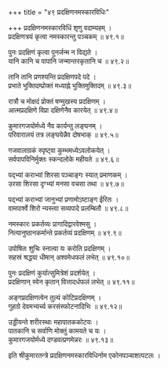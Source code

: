+++
title = "४९ प्रदक्षिणनमस्कारविधिः"

+++
प्रदक्षिणनमस्कारविधिं श‍ृणु वदाम्यहम् ।  
प्रदक्षिणत्रयं कृत्वा नमस्कारन्तु पञ्चकम् ॥ ४९.१॥  

पुनः प्रदक्षिणं कृत्वा पुनर्जन्म न विद्यते ।  
यानि कानि च पापानि जन्मान्तरकृतानि च ॥ ४९.२॥  

तानि तानि प्रणश्यन्ति प्रदक्षिणपदे पदे ।  
प्रभाते भुक्तिदम्प्रोक्तं मध्याह्ने भुक्तिमुक्तिदम् ॥ ४९.३॥  

रात्रौ च मोक्षदं प्रोक्तं षण्मुखस्य प्रदक्षिणम् ।  
आत्मप्रदक्षिणे विप्रा दक्षिणेनैव कारयेत् ॥ ४९.४॥  

कुमारगजयोर्मध्ये नैव कार्यन्तु लङ्घनम् ।  
परिवारालयं तत्र लङ्घयेन्नैव दोषभाक् ॥ ४९.५॥  

गजवालाग्रकं स्पृष्ट्वा कुम्भमध्येऽवलोकयेत् ।  
सर्वपापविनिर्मुक्तः स्कन्दलोके महीयते ॥ ४९.६॥  

पद्भ्यां कराभ्यां शिरसा पञ्चाङ्गः स्यात् प्रमाणकम् ।  
उरसा शिरसा दृग्भ्यां मनसा वचसा तथा ॥ ४९.७॥  

पद्भ्यां कराभ्यां जानुभ्यां प्रणामोऽष्टाङ्ग ईरितः ।  
वामपार्श्वे शिरो न्यस्त्वा सव्यपादे प्रलम्बितौ ॥ ४९.८॥  

नमस्कारः प्रकर्तव्यः प्रागादिद्वारवेश्मसु ।  
नित्यानुष्ठानकर्मान्ते प्रकर्तव्यं प्रदक्षिणम् ॥ ४९.९॥  

उपोषितः शुचिः स्नात्वा यः करोति प्रदक्षिणम् ।  
सहस्रं श्रद्धया धीमान् अश्वमेधफलं लभेत् ॥ ४९.१०॥  

पुनः प्रदक्षिणं कुर्यात्सुमित्रेशं प्रदर्शयेत् ।  
प्रदक्षिणान् स्वेन कृतान् वित्तादर्धफलं लभेत् ॥ ४९.११॥  

अङ्गप्रदक्षिणत्वेन तुल्यं कोटिप्रदक्षिणम् ।  
गुहाग्रे देवमभ्यर्च्य करसंस्फोटनादिभिः ॥ ४९.१२॥  

उड्डीयन्ते शरीरस्थाः महापातककोटयः ।  
पातकानि च सर्वाणि मोक्तुं कामयते च यः ।  
कुमारगजयोर्मध्ये दण्डवत्प्रणमेन्नरः ॥ ४९.१३॥  

इति श्रीकुमारतन्त्रे प्रदक्षिणनमस्कारविधिर्नाम एकोनपञ्चाशत्पटलः ।  